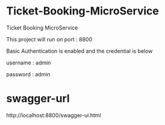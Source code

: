 # Ticket-Booking-MicroService
Ticket Booking MicroService


This project will run on port : 8800

Basic Authentication is enabled and the credential is below

username : admin

password : admin

swagger-url
====================
http://localhost:8800/swagger-ui.html



